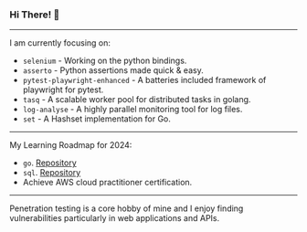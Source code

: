 ### Hi There! 👋

-----

I am currently focusing on:

 - `selenium` - Working on the python bindings.
 - `asserto` - Python assertions made quick & easy.
 - `pytest-playwright-enhanced` - A batteries included framework of playwright for pytest.
 - `tasq` - A scalable worker pool for distributed tasks in golang.
 - `log-analyse` - A highly parallel monitoring tool for log files.
 - `set` - A Hashset implementation for Go.

-----

My Learning Roadmap for 2024:

 - `go`. [Repository](https://github.com/symonk/learning-golang)
 - `sql`. [Repository](https://github.com/symonk/learning-sql)
 - Achieve AWS cloud practitioner certification.

-----

Penetration testing is a core hobby of mine and I enjoy finding vulnerabilities particularly in
web applications and APIs.
